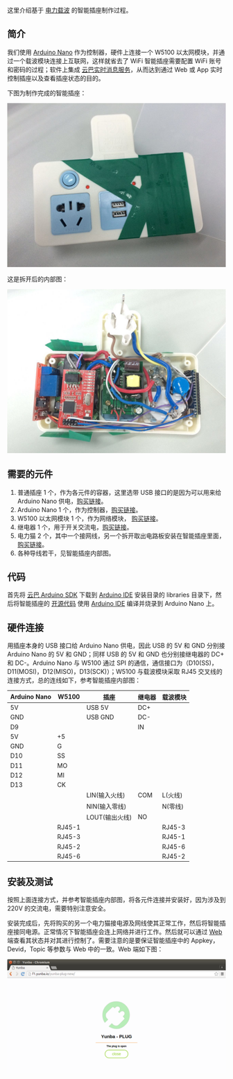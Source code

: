 这里介绍基于 [电力载波][1] 的智能插座制作过程。

简介
--------

我们使用 [Arduino Nano][2] 作为控制器，硬件上连接一个 W5100 以太网模块，并通过一个载波模块连接上互联网，这样就省去了 WiFi 智能插座需要配置 WiFi 账号和密码的过程；软件上集成 [云巴实时消息服务][3]，从而达到通过 Web 或 App 实时控制插座以及查看插座状态的目的。

下图为制作完成的智能插座：

![1.jpg](../images/1.jpg)

这是拆开后的内部图：

![2.jpg](../images/2.jpg)

需要的元件
--------

1. 普通插座 1 个，作为各元件的容器，这里选带 USB 接口的是因为可以用来给 Arduino Nano 供电，[购买链接][4]。
2. Arduino Nano 1 个，作为控制器，[购买链接][5]。
3. W5100 以太网模块 1 个，作为网络模块， [购买链接][6]。
4. 继电器 1 个，用于开关交流电，[购买链接][7]。
5. 电力猫 2 个，其中一个接网线，另一个拆开取出电路板安装在智能插座里面，[购买链接][8]。
6. 各种导线若干，见智能插座内部图。

代码
--------

首先将 [云巴 Arduino SDK][12] 下载到 [Arduino IDE][10] 安装目录的 libraries 目录下，然后将智能插座的 [开源代码][9] 使用 [Arduino IDE][10] 编译并烧录到 Arduino Nano 上。

硬件连接
--------

用插座本身的 USB 接口给 Arduino Nano 供电，因此 USB 的 5V 和 GND 分别接 Arduino Nano 的 5V 和 GND；同样 USB 的 5V 和 GND 也分别接继电器的 DC+ 和 DC-。Arduino Nano 与 W5100 通过 SPI 的通信，通信接口为（D10(SS)，D11(MOSI)，D12(MISO)，D13(SCK)）；W5100 与载波模块采取 RJ45 交叉线的连接方式，总的连线如下，参考智能插座内部图：

| Arduino Nano | W5100 | 插座 | 继电器 | 载波模块 |
|--------|--------|--------|--------|--------|
| 5V |  | USB 5V | DC+ |  |
| GND |  | USB GND | DC- |  |
| D9 |  |  | IN |  |
| 5V | +5 |  |  |  |
| GND | G |  |  |  |
| D10 | SS |  |  |  |
| D11 | MO |  |  |  |
| D12 | MI |  |  |  |
| D13 | CK |  |  |  |
|  |  | LIN(输入火线) | COM | L(火线) |
|  |  | NIN(输入零线) |  | N(零线) |
|  |  | LOUT(输出火线) | NO |  |
|  | RJ45-1 |  |  | RJ45-3 |
|  | RJ45-3 |  |  | RJ45-1 |
|  | RJ45-2 |  |  | RJ45-6 |
|  | RJ45-6 |  |  | RJ45-2 |

安装及测试
------

按照上面连接方式，并参考智能插座内部图，将各元件连接并安装好，因为涉及到 220V 的交流电，需要特别注意安全。

安装完成后，先将购买的另一个电力猫接电源及网线使其正常工作，然后将智能插座接同电源。正常情况下智能插座会连上网络并进行工作。然后就可以通过 [Web][11] 端查看其状态并对其进行控制了。需要注意的是要保证智能插座中的 Appkey，Devid，Topic 等参数与 Web 中的一致。Web 端如下图：

![3.png](../images/3.png)

[1]: http://baike.baidu.com/link?url=Ca4yLvcnBnkrDtn90-njvbcGyial1nmojsY_3XqFi2RbO0fYYXcSGliIn4_jKv3KnJ3kPpOujq-kJhfUrllB_a
[2]: https://www.arduino.cc/en/Main/ArduinoBoardNano
[3]: http://yunba.io
[4]: https://detail.tmall.com/item.htm?id=42672992236&spm=a1z09.2.0.0.BW6MaH&_u=m3u3sjdfaf3&skuId=72553390171
[5]: https://detail.tmall.com/item.htm?id=523757480736&spm=a1z09.2.0.0.YEN2J3&_u=m3u3sjd196f
[6]: https://item.taobao.com/item.htm?spm=a1z09.2.0.0.YEN2J3&id=45850454721&_u=m3u3sjd290e
[7]: https://detail.tmall.com/item.htm?id=39511836174&spm=a1z09.2.0.0.BW6MaH&_u=m3u3sjd3e42
[8]: http://item.jd.com/773860.html
[9]: https://github.com/shdxiang/yunba-smartoffice/blob/master/arduino/sketch_plug/sketch_plug.ino
[10]: https://www.arduino.cc/en/Main/Software
[11]: http://f1.yunba.io/yunba-plug-new/
[12]: https://github.com/shdxiang/yunba-arduino-sdk
